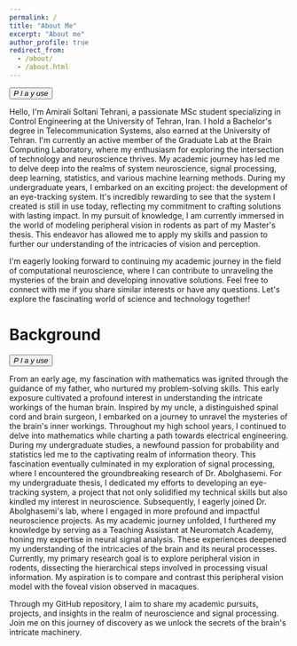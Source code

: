 ```yaml
---
permalink: /
title: "About Me"
excerpt: "About me"
author_profile: true
redirect_from: 
  - /about/
  - /about.html
---
```


<audio src="resources/about.mp3" id="audio"></audio>
<button class="play-pause-button paused" onclick="play()" id="play">
    <i>P</i>
    <i>l</i>
    <i>a</i>
    <i>y</i>
    <i>use</i>
</button>
<script>
    function play() {
        var audio = document.getElementById('audio');
        var button = document.getElementById("play");
        if(button.classList.contains('playing')) {
            audio.pause();
            button.classList.remove('paused', 'playing');
            button.classList.add('paused');
        } else {
            if(button.classList.contains('paused')) {
                audio.play();
                button.classList.add('playing');
            }
        }
        if(!button.classList.contains('paused')) {
                    button.classList.add('paused');
                }
}
</script>

Hello, I'm Amirali Soltani Tehrani, a passionate MSc student specializing in Control Engineering at the University of Tehran, Iran. I hold a Bachelor's degree in Telecommunication Systems, also earned at the University of Tehran. I'm currently an active member of the Graduate Lab at the Brain Computing Laboratory, where my enthusiasm for exploring the intersection of technology and neuroscience thrives. My academic journey has led me to delve deep into the realms of system neuroscience, signal processing, deep learning, statistics, and various machine learning methods. During my undergraduate years, I embarked on an exciting project: the development of an eye-tracking system. It's incredibly rewarding to see that the system I created is still in use today, reflecting my commitment to crafting solutions with lasting impact. In my pursuit of knowledge, I am currently immersed in the world of modeling peripheral vision in rodents as part of my Master's thesis. This endeavor has allowed me to apply my skills and passion to further our understanding of the intricacies of vision and perception. 

I'm eagerly looking forward to continuing my academic journey in the field of computational neuroscience, where I can contribute to unraveling the mysteries of the brain and developing innovative solutions. Feel free to connect with me if you share similar interests or have any questions. Let's explore the fascinating world of science and technology together!

# Background

<audio src="resources/background.mp3" id="audio2"></audio>
<button class="play-pause-button paused" onclick="play2()" id="play2">
    <i>P</i>
    <i>l</i>
    <i>a</i>
    <i>y</i>
    <i>use</i>
</button>
<script>
    function play2() {
        var audio = document.getElementById('audio2');
        var button = document.getElementById("play2");
        if(button.classList.contains('playing')) {
            audio.pause();
            button.classList.remove('paused', 'playing');
            button.classList.add('paused');
        } else {
            if(button.classList.contains('paused')) {
                audio.play();
                button.classList.add('playing');
            }
        }
        if(!button.classList.contains('paused')) {
                    button.classList.add('paused');
                }
}
</script>

From an early age, my fascination with mathematics was ignited through the guidance of my father, who nurtured my problem-solving skills. This early exposure cultivated a profound interest in understanding the intricate workings of the human brain. Inspired by my uncle, a distinguished spinal cord and brain surgeon, I embarked on a journey to unravel the mysteries of the brain's inner workings. Throughout my high school years, I continued to delve into mathematics while charting a path towards electrical engineering. During my undergraduate studies, a newfound passion for probability and statistics led me to the captivating realm of information theory. This fascination eventually culminated in my exploration of signal processing, where I encountered the groundbreaking research of Dr. Abolghasemi. For my undergraduate thesis, I dedicated my efforts to developing an eye-tracking system, a project that not only solidified my technical skills but also kindled my interest in neuroscience. Subsequently, I eagerly joined Dr. Abolghasemi's lab, where I engaged in more profound and impactful neuroscience projects. As my academic journey unfolded, I furthered my knowledge by serving as a Teaching Assistant at Neuromatch Academy, honing my expertise in neural signal analysis. These experiences deepened my understanding of the intricacies of the brain and its neural processes. Currently, my primary research goal is to explore peripheral vision in rodents, dissecting the hierarchical steps involved in processing visual information. My aspiration is to compare and contrast this peripheral vision model with the foveal vision observed in macaques.

Through my GitHub repository, I aim to share my academic pursuits, projects, and insights in the realm of neuroscience and signal processing. Join me on this journey of discovery as we unlock the secrets of the brain's intricate machinery.